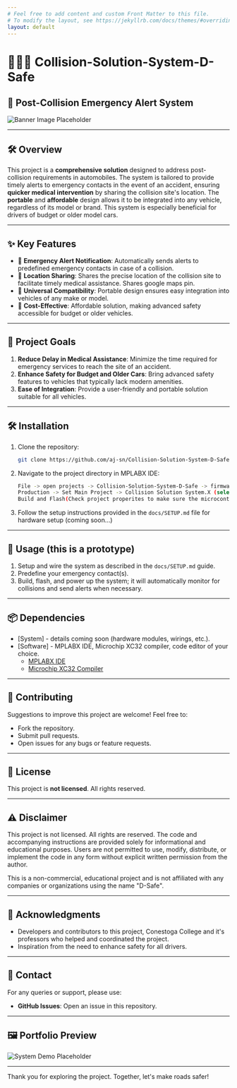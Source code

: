 ```yaml
---
# Feel free to add content and custom Front Matter to this file.
# To modify the layout, see https://jekyllrb.com/docs/themes/#overriding-theme-defaults
layout: default
---
```


# 🚗💥🚗 Collision-Solution-System-D-Safe

## 🌟 Post-Collision Emergency Alert System

![Banner Image Placeholder](https://via.placeholder.com/1200x400.png?text=Collision+Solution+System+D-Safe)

---

## 🛠️ **Overview**
This project is a **comprehensive solution** designed to address post-collision requirements in automobiles. The system is tailored to provide timely alerts to emergency contacts in the event of an accident, ensuring **quicker medical intervention** by sharing the collision site's location. The **portable** and **affordable** design allows it to be integrated into any vehicle, regardless of its model or brand. This system is especially beneficial for drivers of budget or older model cars.

---

## ✨ **Key Features**
- 🚨 **Emergency Alert Notification**: Automatically sends alerts to predefined emergency contacts in case of a collision.
- 📍 **Location Sharing**: Shares the precise location of the collision site to facilitate timely medical assistance. Shares google maps pin.
- 🚙 **Universal Compatibility**: Portable design ensures easy integration into vehicles of any make or model.
- 💸 **Cost-Effective**: Affordable solution, making advanced safety accessible for budget or older vehicles.

---

## 🎯 **Project Goals**
1. **Reduce Delay in Medical Assistance**: Minimize the time required for emergency services to reach the site of an accident.
2. **Enhance Safety for Budget and Older Cars**: Bring advanced safety features to vehicles that typically lack modern amenities.
3. **Ease of Integration**: Provide a user-friendly and portable solution suitable for all vehicles.

---

## 🛠️ **Installation**
1. Clone the repository:
   ```bash
   git clone https://github.com/aj-sn/Collision-Solution-System-D-Safe.git
   ```
2. Navigate to the project directory in MPLABX IDE:
   ```bash
   File -> open projects -> Collision-Solution-System-D-Safe -> firmware -> Collision Solution System.X (select)
   Production -> Set Main Project -> Collision Solution System.X (select)
   Build and Flash(Check project properites to make sure the microcontroller used is ATSAMD21J18A and compiler is Microchip's XC32)
   ```
3. Follow the setup instructions provided in the `docs/SETUP.md` file for hardware setup (coming soon...)

---

## 🚀 **Usage** (this is a prototype)
1. Setup and wire the system as described in the `docs/SETUP.md` guide.
2. Predefine your emergency contact(s).
3. Build, flash, and power up the system; it will automatically monitor for collisions and send alerts when necessary.

---

## 📦 **Dependencies**
- [System] - details coming soon (hardware modules, wirings, etc.).
- [Software] - MPLABX IDE, Microchip XC32 compiler, code editor of your choice.
   - [MPLABX IDE](https://www.microchip.com/mplab/mplab-x-ide)
   - [Microchip XC32 Compiler](https://www.microchip.com/en-us/development-tools-tools-and-software/mplab-xc-compilers)

---

## 🤝 **Contributing**
Suggestions to improve this project are welcome! Feel free to:
- Fork the repository.
- Submit pull requests.
- Open issues for any bugs or feature requests.

---

## 📜 **License**
This project is **not licensed**. All rights reserved.

---

## ⚠️ **Disclaimer**
This project is not licensed. All rights are reserved. The code and accompanying instructions are provided solely for informational and educational purposes. Users are not permitted to use, modify, distribute, or implement the code in any form without explicit written permission from the author.

This is a non-commercial, educational project and is not affiliated with any companies or organizations using the name "D-Safe".

---

## 🙌 **Acknowledgments**
- Developers and contributors to this project, Conestoga College and it's professors who helped and coordinated the project.
- Inspiration from the need to enhance safety for all drivers.

---

## 📧 **Contact**
For any queries or support, please use:
- **GitHub Issues**: Open an issue in this repository.

---

## 🖼️ **Portfolio Preview**

![System Demo Placeholder](https://via.placeholder.com/800x400.png?text=System+Demo+Coming+Soon)

---

Thank you for exploring the project. Together, let's make roads safer!
